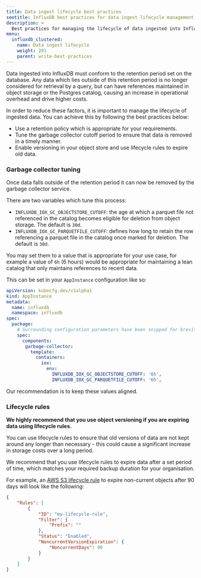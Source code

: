 ```yaml
---
title: Data ingest lifecycle best practices
seotitle: InfluxDB best practices for data ingest lifecycle management
description: >
  Best practices for managing the lifecycle of data ingested into InfluxDB.
menu:
  influxdb_clustered:
    name: Data ingest lifecycle
    weight: 201
    parent: write-best-practices
---
```


Data ingested into InfluxDB must conform to the retention period set on the database.
Any data which lies outside of this retention period is no longer considered for retrieval by a query, but can have references maintained in object storage or the Postgres catalog, causing an increase in operational overhead and drive higher costs.

In order to reduce these factors, it is important to manage the lifecycle of ingested data. You can achieve this by following the best practices below:

- Use a retention policy which is appropriate for your requirements.
- Tune the garbage collector cutoff period to ensure that data is removed in a timely manner.
- Enable versioning in your object store and use lifecycle rules to expire old data.

### Garbage collector tuning

Once data falls outside of the retention period it can now be removed by the garbage collector service.

There are two variables which tune this process:

- `INFLUXDB_IOX_GC_OBJECTSTORE_CUTOFF`: the age at which a parquet file not referenced in the catalog becomes eligible for deletion from object storage. The default is `30d`.
- `INFLUXDB_IOX_GC_PARQUETFILE_CUTOFF`: defines how long to retain the row referencing a parquet file in the catalog once marked for deletion. The default is `30d`.

You may set them to a value that is appropriate for your use case, for example a value of `6h` (6 hours) would be appropriate for maintaining a lean catalog that only maintains references to recent data.

This can be set in your `AppInstance` configuration like so:

```yaml
apiVersion: kubecfg.dev/v1alpha1
kind: AppInstance
metadata:
  name: influxdb
  namespace: influxdb
spec:
  package:
    # Surrounding configuration parameters have been snipped for brevity
    spec:
      components:
       garbage-collector:
         template:
           containers:
             iox:
               env:
                 INFLUXDB_IOX_GC_OBJECTSTORE_CUTOFF: '6h',
                 INFLUXDB_IOX_GC_PARQUETFILE_CUTOFF: '6h',
```

Our recommendation is to keep these values aligned.

### Lifecycle rules

**We highly recommend that you use object versioning if you are expiring data using lifecycle rules.**

You can use lifecycle rules to ensure that old versions of data are not kept around any longer than necessary - this could cause a significant increase in storage costs over a long period.

We recommend that you use lifecycle rules to expire data after a set period of time, which matches your required backup duration for your organisation.

For example, an [AWS S3 lifecycle rule](https://docs.aws.amazon.com/AmazonS3/latest/userguide/object-lifecycle-mgmt.html) to expire non-current objects after 90 days will look like the following:

```json
{
    "Rules": [
        {
            "ID": "my-lifecycle-rule",
            "Filter": {
                "Prefix": ""
            },
            "Status": "Enabled",
            "NoncurrentVersionExpiration": {
                "NoncurrentDays": 90
            }
        }
    ]
}
```
